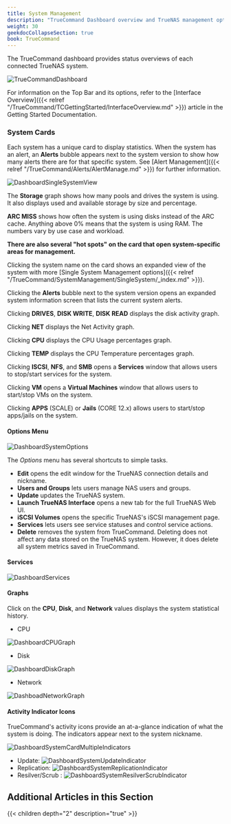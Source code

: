 ```yaml
---
title: System Management
description: "TrueCommand Dashboard overview and TrueNAS management options descriptions."
weight: 30
geekdocCollapseSection: true
book: TrueCommand
---
```


The TrueCommand dashboard provides status overviews of each connected TrueNAS system.

![TrueCommandDashboard](/images/TrueCommand/Dashboard/TCDashBoard.png "TrueCommand Dashboard")

For information on the Top Bar and its options, refer to the [Interface Overview]({{< relref "/TrueCommand/TCGettingStarted/InterfaceOverview.md" >}}) article in the Getting Started Documentation.

### System Cards

Each system has a unique card to display statistics.
When the system has an alert, an **Alerts** bubble appears next to the system version to show how many alerts there are for that specific system.
See [Alert Management]({{< relref "/TrueCommand/Alerts/AlertManage.md" >}}) for further information.

![DashboardSingleSystemView](/images/TrueCommand/Dashboard/DashboardSingleSystemView.png "Dashboard Single System View")

The **Storage** graph shows how many pools and drives the system is using. It also displays used and available storage by size and percentage.

**ARC MISS** shows how often the system is using disks instead of the ARC cache. Anything above 0% means that the system is using RAM. The numbers vary by use case and workload.

**There are also several "hot spots" on the card that open system-specific areas for management.** 

Clicking the system name on the card shows an expanded view of the system with more [Single System Management options]({{< relref "/TrueCommand/SystemManagement/SingleSystem/_index.md" >}}).

Clicking the **Alerts** bubble next to the system version opens an expanded system information screen that lists the current system alerts.

Clicking **DRIVES**, **DISK WRITE**, **DISK READ** displays the disk activity graph.

Clicking **NET** displays the Net Activity graph.

Clicking **CPU** displays the CPU Usage percentages graph.

Clicking **TEMP** displays the CPU Temperature percentages graph.

Clicking  **ISCSI**, **NFS**, and **SMB** opens a **Services** window that allows users to stop/start services for the system.

Clicking **VM** opens a **Virtual Machines** window that allows users to start/stop VMs on the system.

Clicking **APPS** (SCALE) or **Jails** (CORE 12.x) allows users to start/stop apps/jails on the system.

#### Options Menu

![DashboardSystemOptions](/images/TrueCommand/Dashboard/DashboardSystemOptions202.png "Dashboard System Options")

The *Options* menu has several shortcuts to simple tasks.

* **Edit** opens the edit window for the TrueNAS connection details and nickname.
* **Users and Groups** lets users manage NAS users and groups.
* **Update** updates the TrueNAS system.
* **Launch TrueNAS Interface** opens a new tab for the full TrueNAS Web UI.
* **iSCSI Volumes** opens the specific TrueNAS's iSCSI management page.
* **Services** lets users see service statuses and control service actions.
* **Delete** removes the system from TrueCommand. Deleting does not affect any data stored on the TrueNAS system. However, it does delete all system metrics saved in TrueCommand.

#### Services

![DashboardServices](/images/TrueCommand/Dashboard/DashboardServices.png "Dashboard Services")

#### Graphs

Click on the **CPU**, **Disk**, and **Network** values displays the system statistical history.

+ CPU

![DashboardCPUGraph](/images/TrueCommand/Dashboard/DashboardCPUGraph.png "Dashboard CPU Graph")

+ Disk

![DashboardDiskGraph](/images/TrueCommand/Dashboard/DashboardDiskGraph.png "Dashboard Disk Graph")

+ Network

![DashboadNetworkGraph](/images/TrueCommand/Dashboard/DashboadNetworkGraph.png "Dashboad Network Graph")

#### Activity Indicator Icons

TrueCommand's activity icons provide an at-a-glance indication of what the system is doing. The indicators appear next to the system nickname.

![DashboardSystemCardMultipleIndicators](/images/TrueCommand/Dashboard/TC20MultipleActivityIndicators.png "System Card Multiple Indicators") 

* Update: ![DashboardSystemUpdateIndicator](/images/TrueCommand/Dashboard/TC20UpgradeIndicator.png "System Update")
* Replication: ![DashboardSystemReplicationIndicator](/images/TrueCommand/Dashboard/DashboardSystemReplicationIndicator.png "Replication")
* Resilver/Scrub : ![DashboardSystemResilverScrubIndicator](/images/TrueCommand/Dashboard/TC20ResilverScrubIndicator.png "System Resilver/Scrub")

## Additional Articles in this Section

{{< children depth="2" description="true" >}}
